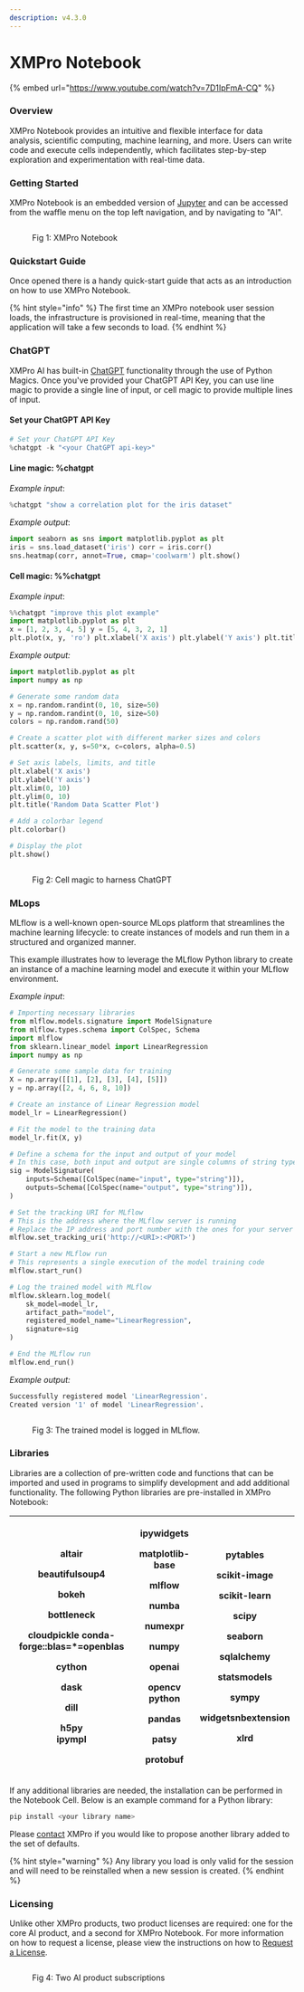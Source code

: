 ```yaml
---
description: v4.3.0
---
```


# XMPro Notebook

{% embed url="https://www.youtube.com/watch?v=7D1IpFmA-CQ" %}

### Overview

XMPro Notebook provides an intuitive and flexible interface for data analysis, scientific computing, machine learning, and more. Users can write code and execute cells independently, which facilitates step-by-step exploration and experimentation with real-time data.&#x20;

### Getting Started

XMPro Notebook is an embedded version of [Jupyter](https://jupyter.org/) and can be accessed from the waffle menu on the top left navigation, and by navigating to "AI".&#x20;

<figure><img src="../../.gitbook/assets/XMPro Notebook_Waffle_Menu.png" alt=""><figcaption><p>Fig 1: XMPro Notebook</p></figcaption></figure>

### Quickstart Guide

Once opened there is a handy quick-start guide that acts as an introduction on how to use XMPro Notebook.

{% hint style="info" %}
The first time an XMPro notebook user session loads, the infrastructure is provisioned in real-time, meaning that the application will take a few seconds to load.
{% endhint %}

### ChatGPT

XMPro AI has built-in [ChatGPT](https://openai.com/blog/chatgpt) functionality through the use of Python Magics. Once you've provided your ChatGPT API Key, you can use line magic to provide a single line of input, or cell magic to provide multiple lines of input.

#### Set your ChatGPT API Key

```python
# Set your ChatGPT API Key
%chatgpt -k "<your ChatGPT api-key>"
```

#### Line magic: %chatgpt

_Example input_:&#x20;

```python
%chatgpt "show a correlation plot for the iris dataset"
```

_Example output_:

```python
import seaborn as sns import matplotlib.pyplot as plt
iris = sns.load_dataset('iris') corr = iris.corr()
sns.heatmap(corr, annot=True, cmap='coolwarm') plt.show()
```

#### Cell magic: %%chatgpt

_Example input_:&#x20;

```python
%%chatgpt "improve this plot example"
import matplotlib.pyplot as plt
x = [1, 2, 3, 4, 5] y = [5, 4, 3, 2, 1]
plt.plot(x, y, 'ro') plt.xlabel('X axis') plt.ylabel('Y axis') plt.title('Example Plot') plt.show()
```

_Example output:_

```python
import matplotlib.pyplot as plt
import numpy as np

# Generate some random data
x = np.random.randint(0, 10, size=50)
y = np.random.randint(0, 10, size=50)
colors = np.random.rand(50)

# Create a scatter plot with different marker sizes and colors
plt.scatter(x, y, s=50*x, c=colors, alpha=0.5)

# Set axis labels, limits, and title
plt.xlabel('X axis')
plt.ylabel('Y axis')
plt.xlim(0, 10)
plt.ylim(0, 10)
plt.title('Random Data Scatter Plot')

# Add a colorbar legend
plt.colorbar()

# Display the plot
plt.show()
```

<figure><img src="../../.gitbook/assets/AI_Overview_Copilot_Notebook.gif" alt=""><figcaption><p>Fig 2: Cell magic to harness ChatGPT</p></figcaption></figure>

### MLops

MLflow is a well-known open-source MLops platform that streamlines the machine learning lifecycle: to create instances of models and run them in a structured and organized manner.

This example illustrates how to leverage the MLflow Python library to create an instance of a machine learning model and execute it within your MLflow environment.&#x20;

_Example input_:&#x20;

```python
# Importing necessary libraries
from mlflow.models.signature import ModelSignature
from mlflow.types.schema import ColSpec, Schema
import mlflow
from sklearn.linear_model import LinearRegression
import numpy as np

# Generate some sample data for training
X = np.array([[1], [2], [3], [4], [5]])
y = np.array([2, 4, 6, 8, 10])

# Create an instance of Linear Regression model
model_lr = LinearRegression()

# Fit the model to the training data
model_lr.fit(X, y)

# Define a schema for the input and output of your model
# In this case, both input and output are single columns of string type
sig = ModelSignature(
    inputs=Schema([ColSpec(name="input", type="string")]),
    outputs=Schema([ColSpec(name="output", type="string")]),
)

# Set the tracking URI for MLflow
# This is the address where the MLflow server is running
# Replace the IP address and port number with the ones for your server
mlflow.set_tracking_uri('http://<URI>:<PORT>')

# Start a new MLflow run
# This represents a single execution of the model training code
mlflow.start_run()

# Log the trained model with MLflow
mlflow.sklearn.log_model(
    sk_model=model_lr,
    artifact_path="model",
    registered_model_name="LinearRegression",
    signature=sig
)

# End the MLflow run
mlflow.end_run()
```

_Example output:_

```python
Successfully registered model 'LinearRegression'.
Created version '1' of model 'LinearRegression'.
```

<figure><img src="../../.gitbook/assets/XMPro Notebook_MLflow Output.png" alt=""><figcaption><p>Fig 3: The trained model is logged in MLflow.</p></figcaption></figure>

### Libraries

Libraries are a collection of pre-written code and functions that can be imported and used in programs to simplify development and add additional functionality. The following Python libraries are pre-installed in XMPro Notebook:

| <p>altair </p><p>beautifulsoup4 </p><p>bokeh </p><p>bottleneck </p><p>cloudpickle conda-forge::blas=*=openblas</p><p>cython </p><p>dask </p><p>dill </p><p>h5py<br>ipympl </p> | <p>ipywidgets </p><p>matplotlib-base </p><p>mlflow </p><p>numba </p><p>numexpr</p><p>numpy </p><p>openai</p><p>opencv python </p><p>pandas </p><p>patsy </p><p>protobuf</p> | <p>pytables </p><p>scikit-image </p><p>scikit-learn </p><p>scipy </p><p>seaborn </p><p>sqlalchemy </p><p>statsmodels </p><p>sympy </p><p>widgetsnbextension </p><p>xlrd<br></p> |
| ------------------------------------------------------------------------------------------------------------------------------------------------------------------------------ | --------------------------------------------------------------------------------------------------------------------------------------------------------------------------- | ------------------------------------------------------------------------------------------------------------------------------------------------------------------------------- |

If any additional libraries are needed, the installation can be performed in the Notebook Cell. Below is an example command for a Python library:

```python
pip install <your library name>
```

Please [contact](mailto:support@xmpro.com?subject=XMPro-Notebook-Library-Request) XMPro if you would like to propose another library added to the set of defaults.&#x20;

{% hint style="warning" %}
Any library you load is only valid for the session and will need to be reinstalled when a new session is created.
{% endhint %}

### Licensing

Unlike other XMPro products, two product licenses are required: one for the core AI product, and a second for XMPro Notebook. For more information on how to request a license, please view the instructions on how to [Request a License](../../administration/subscriptions-admin/request-and-apply-a-license.md).

<figure><img src="../../.gitbook/assets/XMPro Notebook_License.png" alt=""><figcaption><p>Fig 4: Two AI product subscriptions</p></figcaption></figure>


